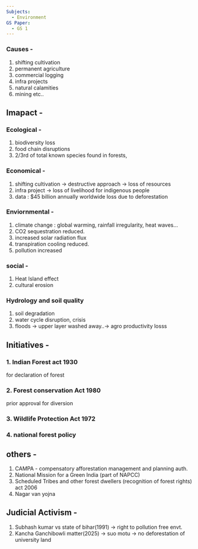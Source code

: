 ```yaml
---
Subjects:
  - Environment
GS Paper:
  - GS 1
---
```

### Causes -

1. shifting cultivation
2. permanent agriculture
3. commercial logging
4. infra projects
5. natural calamities
6. mining etc..

  

## Imapact -

### Ecological -

1. biodiversity loss
2. food chain disruptions
3. 2/3rd of total known species found in forests,

  

### Economical -

1. shifting cultivation → destructive approach → loss of resources
2. infra project → loss of livelihood for indigenous people
3. data : $45 billion annually worldwide loss due to deforestation

  

### Enviornmental -

1. climate change : global warming, rainfall irregularity, heat waves…
2. CO2 sequestration reduced.
3. increased solar radiation flux
4. transpiration cooling reduced.
5. pollution increased

  

### social -

1. Heat Island effect
2. cultural erosion

  

### Hydrology and soil quality

1. soil degradation
2. water cycle disruption, crisis
3. floods → upper layer washed away..→ agro productivity losss

  

## Initiatives -

### 1. Indian Forest act 1930

for declaration of forest

### 2. Forest conservation Act 1980

prior approval for diversion

### 3. Wildlife Protection Act 1972

### 4. national forest policy

  

## others -

1. CAMPA - compensatory afforestation management and planning auth.
2. National Mission for a Green India (part of NAPCC)
3. Scheduled Tribes and other forest dwellers (recognition of forest rights) act 2006
4. Nagar van yojna

  

## Judicial Activism -

1. Subhash kumar vs state of bihar(1991) → right to pollution free envt.
2. Kancha Ganchibowli matter(2025) → suo motu → no deforestation of university land